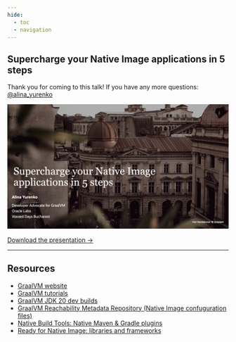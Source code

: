 ```yaml
---
hide:
  - toc
  - navigation
---
```


## Supercharge your Native Image applications in 5 steps

Thank you for coming to this talk! If you have any more questions: [@alina_yurenko](https://twitter.com/alina_yurenko)

<a href="SUPERCHARGE-VD-Bucharest.pdf">
<img src="graalvm-voxxed-bucharest.png"  width="1000">
</a>

[Download the presentation →](SUPERCHARGE-VD-Bucharest.pdf)

--------------


## Resources

* [GraalVM website](https://www.graalvm.org/)
* [GraalVM tutorials](https://www.graalvm.org/latest/native-image/guides/)
* [GraalVM JDK 20 dev builds](https://github.com/graalvm/graalvm-ce-dev-builds/releases)
* [GraalVM Reachability Metadata Repository (Native Image confuguration files)](https://github.com/oracle/graalvm-reachability-metadata)
* [Native Build Tools: Native Maven & Gradle plugins](https://github.com/graalvm/native-build-tools)
* [Ready for Native Image: libraries and frameworks](https://www.graalvm.org/native-image/libraries-and-frameworks/)
